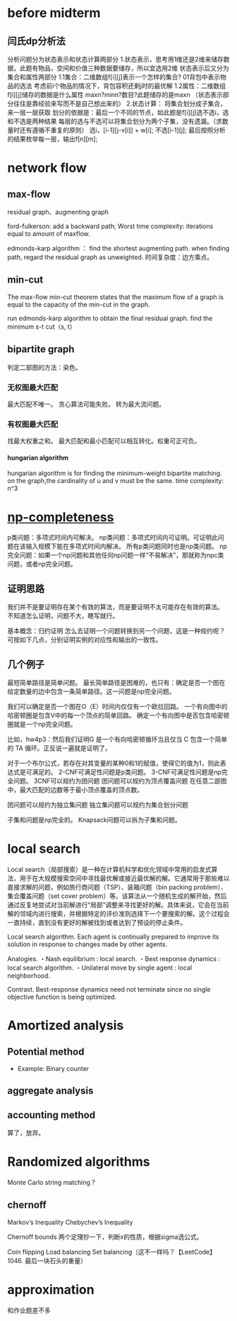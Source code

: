# before midterm
## 闫氏dp分析法
分析问题分为状态表示和状态计算两部分
1.状态表示，思考用1维还是2维来储存数据，此题有物品，空间和价值三种数据要储存，所以宜选用2维
           状态表示后又分为集合和属性两部分
        1.1集合：二维数组f[i][j]表示一个怎样的集合? 01背包中表示物品的选法
                考虑前i个物品的情况下，背包容积还剩j时的最优解
        1.2属性：二维数组f[i][j]储存的数据是什么属性 maxn?minn?数目?此题储存的是maxn
（状态表示部分往往是靠经验来写而不是自己想出来的）
2.状态计算：
        将集合划分成子集合，来一层一层获取
        划分的依据是：最后一个不同的节点，如此题是f[i][j]选不选i，选和不选是两种结果
        每层的选与不选可以将集合划分为两个子集，没有遗漏。（求数量时还有遵循不重复的原则）
        选i，[i-1][j-v[i]] + w[i];
        不选[i-1][j];
最后按照分析的结果枚举每一层，输出f[n][m];
# network flow
## max-flow
residual graph、augmenting graph

ford-fulkerson: add a backward path; Worst time complexity: iterations equal to amount of maxflow.

edmonds-karp algorithm ： find the shortest augmenting path. when finding path, regard the residual graph as unweighted. 时间复杂度：边方乘点。
## min-cut
The max-flow min-cut theorem states that the maximum flow of a graph is equal to the capacity of the min-cut in the graph.

run edmonds-karp algorithm to obtain the final residual graph. find the minimum s-t cut（s, t）
## bipartite graph
判定二部图的方法：染色。
### 无权图最大匹配
最大匹配不唯一。
贪心算法可能失败。
转为最大流问题。
### 有权图最大匹配
找最大权重之和。
最大匹配和最小匹配可以相互转化。权重可正可负。
#### hungarian algorithm
hungarian algorithm is for finding the minimum-weight bipartite matching. 
on the graph,the cardinality of u and v must be the same.
time complexity: n^3


# [np-completeness](https://cloud.tencent.com/developer/article/2167585)

p类问题：多项式时间内可解决。
np类问题：多项式时间内可证明。可证明此问题在该输入规模下能在多项式时间内解决。
所有p类问题同时也是np类问题。
np完全问题：如果一个np问题和其他任何np问题一样“不易解决”，那就称为npc类问题，或者np完全问题。
## 证明思路
我们并不是要证明存在某个有效的算法，而是要证明不太可能存在有效的算法。
不知道怎么证明，问题不大，瞎写就行。

基本概念：归约证明
怎么去证明一个问题转换到另一个问题，这是一种规约呢？可按如下几点，分别证明实例的对应性和输出的一致性。
## 几个例子
最短简单路径是简单问题。
最长简单路径是困难的，也只有：确定是否一个图在给定数量的边中包含一条简单路径。这一问题是np完全问题。

我们可以确定是否一个图在O（E）时间内仅仅有一个欧拉回路。
一个有向图中的哈密顿圈是包含V中的每一个顶点的简单回路。
确定一个有向图中是否包含哈密顿圈就是一个np完全问题。

比如，hw4p3：然后我们证明G 是一个有向哈密顿循环当且仅当 C 包含一个简单的 TA 循环。正反说一遍就是证明了。

对于一个布尔公式，若存在对其变量的某种0和1的赋值，使得它的值为1，则此表达式是可满足的。
2-CNF可满足性问题是p类问题。
3-CNF可满足性问题是np完全问题。
3CNF可以规约为团问题
团问题可以规约为顶点覆盖问题
在任意二部图中，最大匹配的边数等于最小顶点覆盖的顶点数。

团问题可以规约为独立集问题
独立集问题可以规约为集合划分问题

子集和问题是np完全的。
Knapsack问题可以拆为子集和问题。
# local search
Local search（局部搜索）是一种在计算机科学和优化领域中常用的启发式算法，用于在大规模搜索空间中寻找最优解或接近最优解的解。它通常用于那些难以直接求解的问题，例如旅行商问题（TSP）、装箱问题（bin packing problem）、集合覆盖问题（set cover problem）等。该算法从一个随机生成的解开始，然后通过反复地尝试对当前解进行“局部”调整来寻找更好的解。具体来说，它会在当前解的邻域内进行搜索，并根据特定的评价准则选择下一个要搜索的解。这个过程会一直持续，直到没有更好的解被找到或者达到了预设的停止条件。

Local search algorithm. Each agent is continually prepared to improve its solution in response to changes made by other agents.

Analogies.
・Nash equilibrium : local search.
・Best response dynamics : local search algorithm.
・Unilateral move by single agent : local neighborhood.

Contrast. Best-response dynamics need not terminate since no single objective function is being optimized.
# Amortized analysis
## Potential method
- Example: Binary counter
## aggregate analysis
## accounting method
算了，放弃。
# Randomized algorithms
Monte Carlo string matching？

## chernoff
Markov’s Inequality
Chebychev’s Inequality

Chernoff bounds 
两个定理抄一下，判断x的性质，根据sigma选公式。

Coin flipping
Load balancing
Set balancing（这不一样吗？【LeetCode】1046. 最后一块石头的重量）
# approximation
和作业题差不多